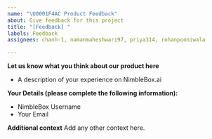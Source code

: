 ```yaml
---
name: "\U0001F4AC Product Feedback"
about: Give feedback for this project
title: "[Feedback] "
labels: Feedback
assignees: chanh-1, namanmaheshwari97, priya314, rohanpooniwala

---
```


**Let us know what you think about our product here**
- A description of your experience on NimbleBox.ai

**Your Details (please complete the following information):**
- NimbleBox Username
- Your Email

**Additional context**
Add any other context here.
